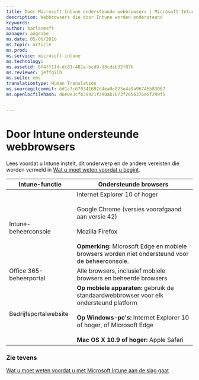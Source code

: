 ```yaml
---
title: Door Microsoft Intune ondersteunde webbrowsers | Microsoft Intune
description: Webbrowsers die door Intune worden ondersteund
keywords: 
author: barlanmsft
manager: angrobe
ms.date: 05/06/2016
ms.topic: article
ms.prod: 
ms.service: microsoft-intune
ms.technology: 
ms.assetid: 6f4ff11d-dc81-481a-bcd9-d8cdab32f876
ms.reviewer: jeffgilb
ms.suite: ems
translationtype: Human Translation
ms.sourcegitcommit: 6d1c7c670341692d4ea0c823e4a9a96746b83067
ms.openlocfilehash: d6e0e3cfb39921f390ab7673f2656376e5f299f5


---
```


# Door Intune ondersteunde webbrowsers

Lees voordat u Intune instelt, dit onderwerp en de andere vereisten die worden vermeld in [Wat u moet weten voordat u begint](what-to-know-before-you-start-microsoft-intune.md).

|Intune-functie |Ondersteunde browsers|
|---------|---------|
|Intune-beheerconsole     |  Internet Explorer 10 of hoger<br /><br />Google Chrome (versies voorafgaand aan versie 42)<br /><br />Mozilla Firefox <br /><br />**Opmerking:** Microsoft Edge en mobiele browsers worden niet ondersteund voor de beheerconsole.                      
|Office 365-beheerportal     |Alle browsers, inclusief mobiele browsers en beheerde browsers  |
|Bedrijfsportalwebsite     |**Op mobiele apparaten:** gebruik de standaardwebbrowser voor elk ondersteund platform   <br /><br />**Op Windows-pc's:** Internet Explorer 10 of hoger, of Microsoft Edge<br /><br />**Mac OS X 10.9 of hoger:** Apple Safari    |


### Zie tevens
[Wat u moet weten voordat u met Microsoft Intune aan de slag gaat](what-to-know-before-you-start-microsoft-intune.md)



<!--HONumber=Aug16_HO4-->



